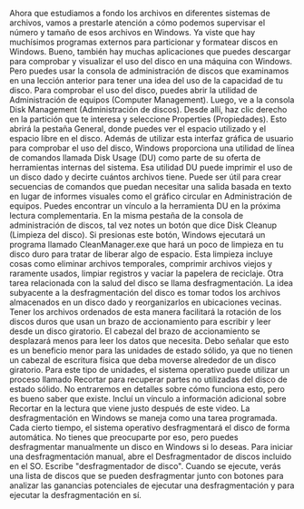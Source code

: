 Ahora que estudiamos a fondo los archivos en diferentes sistemas de archivos, vamos a prestarle atención a cómo podemos supervisar el número y tamaño de esos archivos en Windows. Ya viste que hay muchísimos programas externos para particionar y formatear discos en Windows. Bueno, también hay muchas aplicaciones que puedes descargar para comprobar y visualizar el uso del disco en una máquina con Windows. Pero puedes usar la consola de administración de discos que examinamos en una lección anterior para tener una idea del uso de la capacidad de tu disco. Para comprobar el uso del disco, puedes abrir la utilidad de Administración de equipos (Computer Management). Luego, ve a la consola Disk Management (Administración de discos). Desde allí, haz clic derecho en la partición que te interesa y seleccione Properties (Propiedades). Esto abrirá la pestaña General, donde puedes ver el espacio utilizado y el espacio libre en el disco. Además de utilizar esta interfaz gráfica de usuario para comprobar el uso del disco, Windows proporciona una utilidad de línea de comandos llamada Disk Usage (DU) como parte de su oferta de herramientas internas del sistema. Esa utilidad DU puede imprimir el uso de un disco dado y decirte cuántos archivos tiene. Puede ser útil para crear secuencias de comandos que puedan necesitar una salida basada en texto en lugar de informes visuales como el gráfico circular en Administración de equipos. Puedes encontrar un vínculo a la herramienta DU en la próxima lectura complementaria. En la misma pestaña de la consola de administración de discos, tal vez notes un botón que dice Disk Cleanup (Limpieza del disco). Si presionas este botón, Windows ejecutará un programa llamado CleanManager.exe que hará un poco de limpieza en tu disco duro para tratar de liberar algo de espacio. Esta limpieza incluye cosas como eliminar archivos temporales, comprimir archivos viejos y raramente usados, limpiar registros y vaciar la papelera de reciclaje. Otra tarea relacionada con la salud del disco se llama desfragmentación. La idea subyacente a la desfragmentación del disco es tomar todos los archivos almacenados en un disco dado y reorganizarlos en ubicaciones vecinas. Tener los archivos ordenados de esta manera facilitará la rotación de los discos duros que usan un brazo de accionamiento para escribir y leer desde un disco giratorio. El cabezal del brazo de accionamiento se desplazará menos para leer los datos que necesita. Debo señalar que esto es un beneficio menor para las unidades de estado sólido, ya que no tienen un cabezal de escritura física que deba moverse alrededor de un disco giratorio. Para este tipo de unidades, el sistema operativo puede utilizar un proceso llamado Recortar para recuperar partes no utilizadas del disco de estado sólido. No entraremos en detalles sobre cómo funciona esto, pero es bueno saber que existe. Incluí un vínculo a información adicional sobre Recortar en la lectura que viene justo después de este video. La desfragmentación en Windows se maneja como una tarea programada. Cada cierto tiempo, el sistema operativo desfragmentará el disco de forma automática. No tienes que preocuparte por eso, pero puedes desfragmentar manualmente un disco en Windows si lo deseas. Para iniciar una desfragmentación manual, abre el Desfragmentador de discos incluido en el SO. Escribe "desfragmentador de disco". Cuando se ejecute, verás una lista de discos que se pueden desfragmentar junto con botones para analizar las ganancias potenciales de ejecutar una desfragmentación y para ejecutar la desfragmentación en sí.